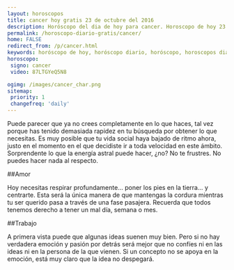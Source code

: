 ```yaml
---
layout: horoscopos
title: cancer hoy gratis 23 de octubre del 2016 
description: Horóscopo del dia de hoy para cancer. Horoscopo de hoy 23 de octubre del 2016. Las predicciones de amor, trabajo, vida personal gratis.
permalink: /horoscopo-diario-gratis/cancer/
home: FALSE
redirect_from: /p/cancer.html
keywords: horóscopo de hoy, horóscopo diario, horóscopo, horoscopos diarios gratis del dia de hoy, horóscopo diario gratis,horóscopo 2016, horóscopo esperanza gracia, horoscopo cancer hoy, horoscop, horóscopos gratis, horoscopo cancer, horoscopo cancer 2016, Tarot, Astrologia, Zodíaco, cancer, horoscopo gratis
horoscopo:
 signo: cancer
 video: 87LTGYeQ5N8

ogimg: /images/cancer_char.png
sitemap:
 priority: 1
 changefreq: 'daily'
---
```



Puede parecer que ya no crees completamente en lo que haces, tal vez porque has tenido demasiada rapidez en tu búsqueda por obtener lo que necesitas. Es muy posible que tu vida social haya bajado de ritmo ahora, justo en el momento en el que decidiste ir a toda velocidad en este ámbito. Sorprendente lo que la energía astral puede hacer, ¿no? No te frustres. No puedes hacer nada al respecto.

##Amor

Hoy necesitas respirar profundamente... poner los pies en la tierra... y centrarte. Esta será la única manera de que mantengas la cordura mientras tu ser querido pasa a través de una fase pasajera. Recuerda que todos tenemos derecho a tener un mal día, semana o mes.

##Trabajo

A primera vista puede que algunas ideas suenen muy bien. Pero si no hay verdadera emoción y pasión por detrás será mejor que no confíes ni en las ideas ni en la persona de la que vienen. Si un concepto no se apoya en la emoción, está muy claro que la idea no despegará.